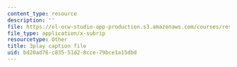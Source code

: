 ```yaml
---
content_type: resource
description: ''
file: https://ol-ocw-studio-app-production.s3.amazonaws.com/courses/res-6-012-introduction-to-probability-spring-2018/bd20ad76c83551d28cce79bce1a15dbd_WFMTus20mz4.vtt
file_type: application/x-subrip
resourcetype: Other
title: 3play caption file
uid: bd20ad76-c835-51d2-8cce-79bce1a15dbd
---
```

